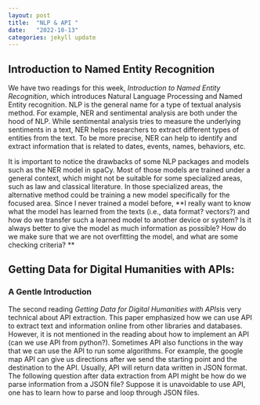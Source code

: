 ```yaml
---
layout: post
title:  "NLP & API "
date:   "2022-10-13"
categories: jekyll update
---
```

## Introduction to Named Entity Recognition ##

We have two readings for this week, *Introduction to Named Entity Recognition*, which introduces Natural Language Processing and Named Entity recognition. NLP is the general name for a type of textual analysis method. For example, NER and sentimental analysis are both under the hood of NLP. While sentimental analysis tries to measure the underlying sentiments in a text, NER helps researchers to extract different types of entities from the text. To be more precise, NER can help to identify and extract information that is related to dates, events, names, behaviors, etc.   

It is important to notice the drawbacks of some NLP packages and models such as the NER model in spaCy. Most of those models are trained under a general context, which might not be suitable for some specialized areas, such as law and classical literature. In those specialized areas, the alternative method could be training a new model specifically for the focused area. Since I never trained a model before, **I really want to know what the model has learned from the texts (i.e., data format? vectors?) and how do we transfer such a learned model to another device or system? Is it always better to give the model as much information as possible? How do we make sure that we are not overfitting the model, and what are some checking criteria? **  
## Getting Data for Digital Humanities with APIs: ###
### A Gentle Introduction ###
The second reading *Getting Data for Digital Humanities with APIs*is very technical about API extraction. This paper emphasized how we can use API to extract text and information online from other libraries and databases. However, it is not mentioned in the reading about how to implement an API (can we use API from python?). Sometimes API also functions in the way that we can use the API to run some algorithms.  For example, the google map API can give us directions after we send the starting point and the destination to the API. Usually, API will return data written in JSON format. The following question after data extraction from API might be how do we parse information from a JSON file? Suppose it is unavoidable to use API, one has to learn how to parse and loop through JSON files.   